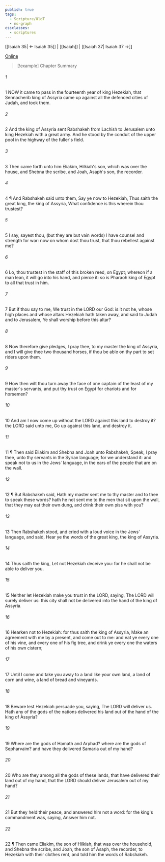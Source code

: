 ```yaml
---
publish: true
tags:
  - Scripture/OldT
  - no-graph
cssclasses:
  - scriptures
---
```

[[Isaiah 35| ← Isaiah 35]] | [[Isaiah]] | [[Isaiah 37| Isaiah 37 →]]

[Online](https://churchofjesuschrist.org/study/scriptures/ot/isa/36?lang=eng)

>[!example] Chapter Summary
>
###### 1
1 NOW it came to pass in the fourteenth year of king Hezekiah, that Sennacherib king of Assyria came up against all the defenced cities of Judah, and took them.
###### 2
2 And the king of Assyria sent Rabshakeh from Lachish to Jerusalem unto king Hezekiah with a great army.  And he stood by the conduit of the upper pool in the highway of the fuller's field.
###### 3
3 Then came forth unto him Eliakim, Hilkiah's son, which was over the house, and Shebna the scribe, and Joah, Asaph's son, the recorder.
###### 4
4 ¶ And Rabshakeh said unto them, Say ye now to Hezekiah, Thus saith the great king, the king of Assyria, What confidence is this wherein thou trustest?
###### 5
5 I say, sayest thou, (but they are but vain words) I have counsel and strength for war: now on whom dost thou trust, that thou rebellest against me?
###### 6
6 Lo, thou trustest in the staff of this broken reed, on Egypt; whereon if a man lean, it will go into his hand, and pierce it: so is Pharaoh king of Egypt to all that trust in him.
###### 7
7 But if thou say to me, We trust in the LORD our God: is it not he, whose high places and whose altars Hezekiah hath taken away, and said to Judah and to Jerusalem, Ye shall worship before this altar?
###### 8
8 Now therefore give pledges, I pray thee, to my master the king of Assyria, and I will give thee two thousand horses, if thou be able on thy part to set riders upon them.
###### 9
9 How then wilt thou turn away the face of one captain of the least of my master's servants, and put thy trust on Egypt for chariots and for horsemen?
###### 10
10 And am I now come up without the LORD against this land to destroy it?  the LORD said unto me, Go up against this land, and destroy it.
###### 11
11 ¶ Then said Eliakim and Shebna and Joah unto Rabshakeh, Speak, I pray thee, unto thy servants in the Syrian language; for we understand it: and speak not to us in the Jews' language, in the ears of the people that are on the wall.
###### 12
12 ¶ But Rabshakeh said, Hath my master sent me to thy master and to thee to speak these words?  hath he not sent me to the men that sit upon the wall, that they may eat their own dung, and drink their own piss with you?
###### 13
13 Then Rabshakeh stood, and cried with a loud voice in the Jews' language, and said, Hear ye the words of the great king, the king of Assyria.
###### 14
14 Thus saith the king, Let not Hezekiah deceive you: for he shall not be able to deliver you.
###### 15
15 Neither let Hezekiah make you trust in the LORD, saying, The LORD will surely deliver us: this city shall not be delivered into the hand of the king of Assyria.
###### 16
16 Hearken not to Hezekiah: for thus saith the king of Assyria, Make an agreement with me by a present, and come out to me: and eat ye every one of his vine, and every one of his fig tree, and drink ye every one the waters of his own cistern;
###### 17
17 Until I come and take you away to a land like your own land, a land of corn and wine, a land of bread and vineyards.
###### 18
18 Beware lest Hezekiah persuade you, saying, The LORD will deliver us.  Hath any of the gods of the nations delivered his land out of the hand of the king of Assyria?
###### 19
19 Where are the gods of Hamath and Arphad?  where are the gods of Sepharvaim?  and have they delivered Samaria out of my hand?
###### 20
20 Who are they among all the gods of these lands, that have delivered their land out of my hand, that the LORD should deliver Jerusalem out of my hand?
###### 21
21 But they held their peace, and answered him not a word: for the king's commandment was, saying, Answer him not.
###### 22
22 ¶ Then came Eliakim, the son of Hilkiah, that was over the household, and Shebna the scribe, and Joah, the son of Asaph, the recorder, to Hezekiah with their clothes rent, and told him the words of Rabshakeh.



